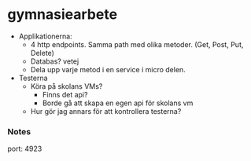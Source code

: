 # gymnasiearbete

- Applikationerna:
  - 4 http endpoints. Samma path med olika metoder. (Get, Post, Put, Delete)
  - Databas? vetej
  - Dela upp varje metod i en service i micro delen.
- Testerna
  - Köra på skolans VMs?
    - Finns det api?
    - Borde gå att skapa en egen api för skolans vm
  - Hur gör jag annars för att kontrollera testerna?




### Notes
port: 4923
